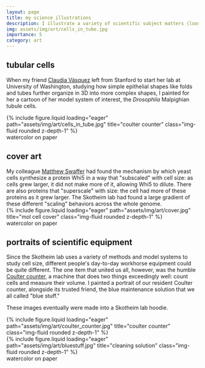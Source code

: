 ```yaml
---
layout: page
title: my science illustrations
description: I illustrate a variety of scientific subject matters (loosely defined), mostly using watercolor.
img: assets/img/art/cells_in_tube.jpg
importance: 5
category: art
---
```


## tubular cells
When my friend <a href="https://sites.uw.edu/vasquezlab/">Claudia Vásquez</a> left from Stanford
to start her lab at University of Washington, studying how simple epithelial shapes like
folds and tubes further organize in 3D into more complex shapes, I painted for her a cartoon of her
model system of interest, the <i>Drosophlia</i> Malpighian tubule cells.
<div class="row">
    <div class="col-sm-2">
    </div>
    <div class="col-sm-6">
        {% include figure.liquid loading="eager" path="assets/img/art/cells_in_tube.jpg" title="coulter counter" class="img-fluid rounded z-depth-1" %}
    </div>
    <div class="col-sm-2">
    </div>
</div>
<div class="caption"> watercolor on paper </div>

## cover art

<div class="row">
    <div class="col-sm mt-3 mt-md-0">
      My colleague <a href="https://swafferlab.co.uk/">Matthew Swaffer</a> had found the mechanism by which yeast
      cells synthesize a protein Whi5 in a way that "subscaled" with cell size: as cells grew larger, it did not make more of it, allowing Whi5 to dilute. There are also proteins that "superscale" with size: the cell had more of these proteins as it grew larger. The Skotheim lab had found a large gradient of these different "scaling" behaviors across the whole genome.
    </div>
    <div class="col-sm mt-3 mt-md-0">
        {% include figure.liquid loading="eager" path="assets/img/art/cover.jpg" title="mol cell cover" class="img-fluid rounded z-depth-1" %}
    </div>
</div>
<div class="caption"> watercolor on paper </div>


## portraits of scientific equipment

Since the Skotheim lab uses a variety of methods and model systems to study cell size,
different people's day-to-day workhorse equipment could be quite different. The one
item that united us all, however, was the humble
<a href="https://en.wikipedia.org/wiki/Coulter_counter">Coulter counter</a>, a machine
that does two things exceedingly well: count cells and measure their volume. I painted
a portrait of our resident Coulter counter, alongside its trusted friend, the blue
maintenance solution that we all called "blue stuff."

These images eventually were made into a Skotheim lab hoodie.

<div class="row">
    <div class="col-sm-6 mt-3 mt-md-0">
        {% include figure.liquid loading="eager" path="assets/img/art/coulter_counter.jpg" title="coulter counter" class="img-fluid rounded z-depth-1" %}
    </div>
    <div class="col-sm-4 mt-3 mt-md-0">
        {% include figure.liquid loading="eager" path="assets/img/art/bluestuff.jpg" title="cleaning solution" class="img-fluid rounded z-depth-1" %}
    </div>
</div>
<div class="caption"> watercolor on paper </div>
